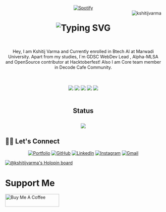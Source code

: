 &nbsp;<div align="center">
 [![Spotify](https://novatorem-mauve-eight.vercel.app/api/spotify?border_color=BFBFB2)](https://open.spotify.com/user/31wrcoh6yemirub7yz7wjcfcobfq)<br>
 <img src="https://komarev.com/ghpvc/?username=kstij&label=Profile%20Views&color=0e75b6&style=flat" align='right' alt="kshitijvarma" />
</div>
<h1 align="center"><img src="https://readme-typing-svg.demolab.com?font=Fira+Code&pause=1000&color=F7C404&center=true&vCenter=true&width=435&lines=Hey%2C+what+you+doing!" alt="Typing SVG" /></h1>
<p align="center" style="margin-top: 50px;">Hey, I am Kshitij Varma and Currently enrolled in Btech AI at Marwadi University. Apart from my studies, I`m GDSC WebDev Lead , Alpha-MLSA and OpenSource contributor at Hacktoberfest!
Also I am Core team member in Decode Cafe Community.<br/> 

<div align="center" style="margin-top: 50px;">
  <img src="https://img.shields.io/badge/NextJs-6610F2?style=for-the-badge&logo=react&logoColor=white&labelColor=101010"/>
  <img src="https://img.shields.io/badge/React-06B0DB?style=for-the-badge&logo=react&logoColor=white&labelColor=101010"/>
  <img src="https://img.shields.io/badge/C++-764ABC?style=for-the-badge&logo=c&logoColor=white&labelColor=101010"/>
  <img src="https://img.shields.io/badge/Flutter-97CA00?style=for-the-badge&logo=Flutter&logoColor=white&labelColor=101010"/>
  <img src="https://img.shields.io/badge/GCP-FD7E14?style=for-the-badge&logo=googlecloud&logoColor=white&labelColor=101010"/>
</div>

<h2 align="center" style="margin-top: 50px;">Status</h2>
<p align="center">
<img style="margin-top: 10px;" src="https://github-readme-stats.vercel.app/api?username=kstij&show_icons=true&count_private=true&theme=gruvbox&hide_border=false&bg_color=000000"/>
</p>

## 🙋‍♀️ Let's Connect

<p align="center">
	<a href="https://kshitijvarma.vercel.app/" target="_blank"><img src="https://img.icons8.com/bubbles/50/000000/web.png" alt="Portfolio"/></a>
	<a href="https://github.com/kstij" target="_blank"><img src="https://img.icons8.com/bubbles/50/000000/github.png" alt="GitHub"/></a>
	<a href="https://www.linkedin.com/in/kshitijvarma21/" target="_blank"><img src="https://img.icons8.com/bubbles/50/000000/linkedin.png" alt="LinkedIn"/></a>
	<a href="https://www.instagram.com/kshitij_r_varma/" target="_blank"><img src="https://img.icons8.com/bubbles/50/000000/instagram.png" alt="Instagram"/></a>
	<a href="mailto:kshitijjvarma21@gmail.com" target="_blank"><img src="https://img.icons8.com/bubbles/50/000000/gmail.png" alt="Gmail"/></a>
</p>

[![@kshitijvarma's Holopin board](https://holopin.me/kshitijvarma21)](https://holopin.io/@kshitijvarma21)


# Support Me
<a href="https://www.buymeacoffee.com/kshitijvarma" target="_blank"><img src="https://cdn.buymeacoffee.com/buttons/default-orange.png" alt="Buy Me A Coffee" height="41" width="174"></a>
